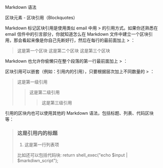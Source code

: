 Markdown 语法

区块元素 - 区块引用（Blockquotes）

Markdown 标记区块引用是使用类似 email 中用 > 的引用方式。如果你还熟悉在 email 信件中的引言部分，你就知道怎么在 Markdown 文件中建立一个区块引用，那会看起来像是你自己先断好行，然后在每行的最前面加上 > ：
> 这是第一个区块
> 这是第二个区块
> 这是第三个区块

Markdown 也允许你偷懒只在整个段落的第一行最前面加上 > ：

区块引用可以嵌套（例如：引用内的引用），只要根据层次加上不同数量的 > ：
> 这是第一级引用
>> 这是第二级引用
>>> 这是第三级引用

引用的区块内也可以使用其他的 Markdown 语法，包括标题、列表、代码区块等：

> ### 这是引用内的标题
>
> 1. 这是第一行列表项
>
> 比如还可以包括代码块:
> return shell_exec("echo $input | $markdiwn_script");



